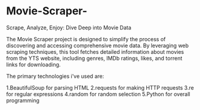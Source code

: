 # Movie-Scraper-
Scrape, Analyze, Enjoy: Dive Deep into Movie Data

The Movie Scraper project is designed to simplify the process of discovering and accessing comprehensive movie data. By leveraging web scraping techniques, this tool fetches detailed information about movies from the YTS website, including genres, IMDb ratings, likes, and torrent links for downloading.

The primary technologies i've used are:

1.BeautifulSoup for parsing HTML
2.requests for making HTTP requests
3.re for regular expressions
4.random for random selection
5.Python for overall programming
